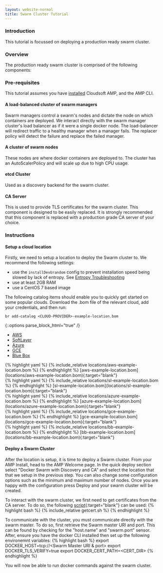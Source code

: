 ```yaml
---
layout: website-normal
title: Swarm Cluster Tutorial
---
```


### Introduction
This tutorial is focussed on deploying a production ready swarm cluster.

### Overview
The production ready swarm cluster is comprised of the following components:

### Pre-requisites

This tutorial assumes you have [installed](./tutorial-get-amp-running.html) Cloudsoft AMP, and the AMP CLI.

#### A load-balanced cluster of swarm managers
Swarm managers control a swarm's nodes and dictate the node on which containers are deployed.
We interact directly with the swarm manager cluster's load balancer as if it were a single docker node.
The load-balancer will redirect traffic to a healthy manager when a manager fails.  The replacer policy will detect the failure and replace the failed manager.

#### A cluster of swarm nodes
These nodes are where docker containers are deployed to. The cluster has an AutoScalerPolicy and will scale up due to high CPU usage.

#### etcd Cluster
Used as a discovery backend for the swarm cluster.

#### CA Server
This is used to provide TLS certificates for the swarm cluster. This component is designed to be easily replaced. It is strongly recommended that this component is replaced with a production grade CA server of your choice.


### Instructions

#### Setup a cloud location
Firstly, we need to setup a location to deploy the Swarm cluster to.  We recommend the following settings:

- use the `installDevUrandom` config to prevent installation speed being slowed by lack of entropy. See [Entropy Troubleshooting](/operations/troubleshooting/increase-entropy.html)
- use at least 2GB RAM
- use a CentOS 7 based image

The following catalog items should enable you to quickly get started on some popular clouds.  Download the .bom file of the relevant cloud, add your credentials, and then run:

    br add-catalog <CLOUD-PROVIDER>-example-location.bom

{::options parse_block_html="true" /}

<ul class="nav nav-tabs">
    <li class="active impl-1-tab"><a data-target="#impl-1, .impl-1-tab" data-toggle="tab" href="#">AWS</a></li>
    <li class="impl-2-tab"><a data-target="#impl-2, .impl-2-tab" data-toggle="tab" href="#">SoftLayer</a></li>
    <li class="impl-3-tab"><a data-target="#impl-3, .impl-3-tab" data-toggle="tab" href="#">Azure</a></li>
    <li class="impl-4-tab"><a data-target="#impl-4, .impl-4-tab" data-toggle="tab" href="#">GCE</a></li>
    <li class="impl-5-tab"><a data-target="#impl-5, .impl-5-tab" data-toggle="tab" href="#">Blue Box</a></li>
</ul>

<div class="tab-content">
<div id="impl-1" class="tab-pane fade in active">
{% highlight yaml %}
{% include_relative locations/aws-example-location.bom %}
{% endhighlight %}
[aws-example-location.bom](locations/aws-example-location.bom){:target="blank"}
</div>
<div id="impl-2" class="tab-pane fade">
{% highlight yaml %}
{% include_relative locations/sl-example-location.bom %}
{% endhighlight %}
[sl-example-location.bom](locations/sl-example-location.bom){:target="blank"}
</div>
<div id="impl-3" class="tab-pane fade">
{% highlight yaml %}
{% include_relative locations/azure-example-location.bom %}
{% endhighlight %}
[azure-example-location.bom](locations/azure-example-location.bom){:target="blank"}
</div>
<div id="impl-4" class="tab-pane fade">
{% highlight yaml %}
{% include_relative locations/gce-example-location.bom %}
{% endhighlight %}
[gce-example-location.bom](locations/gce-example-location.bom){:target="blank"}
</div>
<div id="impl-5" class="tab-pane fade">
{% highlight yaml %}
{% include_relative locations/bb-example-location.bom %}
{% endhighlight %}
[bb-example-location.bom](locations/bb-example-location.bom){:target="blank"}
</div>
</div>

#### Deploy a Swarm Cluster
After the location is setup, it is time to deploy a Swarm cluster. From your AMP Install, head to the AMP Welcome page. In the quick deploy section select "Docker Swarm with Discovery and CA" and select the location that that we setup in the previous step. You can also change some configuration options such as the minimum and maximum number of nodes. Once you are happy with the configuration press Deploy and your swarm cluster will be created.

To interact with the swarm cluster, we first need to get certificates from the CA server. To do so, the following [script](getcert.sh){:target="blank"} can be used:
{% highlight bash %}
{% include_relative getcert.sh %}
{% endhighlight %}

To communicate with the cluster, you must communicate directly with the swarm master. To do so, first retrieve the Swarm master URI and port. This can be found by checking for the "host.name" and "swarm.port" sensor. After, ensure you have the docker CLI installed then set up the following environemnt variables:
{% highlight bash %}
export DOCKER_HOST=tcp://<Swarm Master URI & port>
export DOCKER_TLS_VERIFY=true
export DOCKER_CERT_PATH=<CERT_DIR>
{% endhighlight %}

You will now be able to run docker commands against the swarm cluster.
